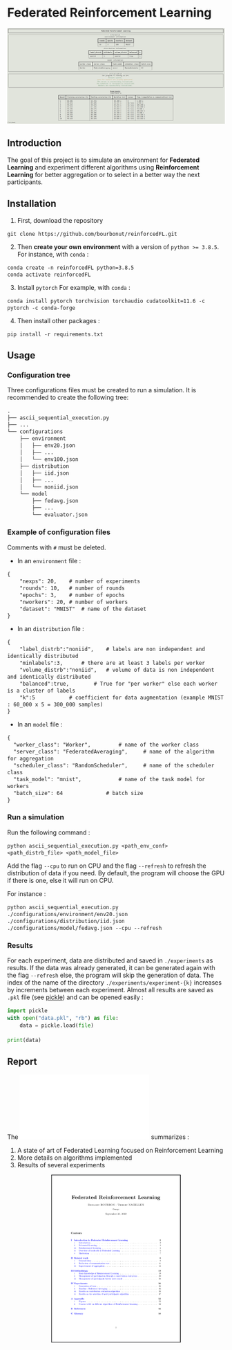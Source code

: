 # Federated Reinforcement Learning

![example](./docs/example.png)

## Introduction

The goal of this project is to simulate an environment for **Federated Learning** and experiment different algorithms using **Reinforcement Learning** for better aggregation or to select in a better way the next participants.

## Installation

1. First, download the repository
```
git clone https://github.com/bourbonut/reinforcedFL.git 
```

2. Then **create your own environment** with a version of `python >= 3.8.5`.
For instance, with `conda` :
```shell
conda create -n reinforcedFL python=3.8.5
conda activate reinforcedFL
```

3. Install `pytorch`
For example, with `conda` :
```
conda install pytorch torchvision torchaudio cudatoolkit=11.6 -c pytorch -c conda-forge
```

4. Then install other packages :
```shell
pip install -r requirements.txt
```

## Usage

### Configuration tree
Three configurations files must be created to run a simulation. It is recommended to create the following tree:
```
.
├── ascii_sequential_execution.py
├── ...
└── configurations
    ├── environment
    │   ├── env20.json
    │   ├── ...
    │   └── env100.json
    ├── distribution
    │   ├── iid.json
    │   ├── ...
    │   └── noniid.json
    └── model
        ├── fedavg.json
        ├── ...
        └── evaluator.json
```

### Example of configuration files

Comments with `#` must be deleted.

- In an `environment` file :
```
{
    "nexps": 20,	# number of experiments
    "rounds": 10,	# number of rounds
    "epochs": 3,	# number of epochs
    "nworkers": 20,	# number of workers
    "dataset": "MNIST"	# name of the dataset
}
```

- In an `distribution` file :
```
{
    "label_distrb":"noniid",	# labels are non independent and identically distributed
    "minlabels":3,		# there are at least 3 labels per worker
    "volume_distrb":"noniid",	# volume of data is non independent and identically distributed
    "balanced":true,		# True for "per worker" else each worker is a cluster of labels
    "k":5			# coefficient for data augmentation (example MNIST : 60_000 x 5 = 300_000 samples)
}
```

- In an `model` file :
```
{
  "worker_class": "Worker",		    # name of the worker class
  "server_class": "FederatedAveraging",	    # name of the algorithm for aggregation
  "scheduler_class": "RandomScheduler",	    # name of the scheduler class
  "task_model": "mnist",		    # name of the task model for workers
  "batch_size": 64			    # batch size
}
```


### Run a simulation

Run the following command :
```shell
python ascii_sequential_execution.py <path_env_conf> <path_distrb_file> <path_model_file>
```
Add the flag `--cpu` to run on CPU and the flag `--refresh` to refresh the distribution of data if you need.
By default, the program will choose the GPU if there is one, else it will run on CPU.

For instance :
```shell
python ascii_sequential_execution.py ./configurations/environment/env20.json ./configurations/distribution/iid.json ./configurations/model/fedavg.json --cpu --refresh
```

### Results

For each experiment, data are distributed and saved in `./experiments` as results. 
If the data was already generated, it can be generated again with the flag `--refresh` else, the program will skip the generation of data.
The index of the name of the directory `./experiments/experiment-{k}` increases by increments between each experiment.
Almost all results are saved as `.pkl` file (see [pickle](https://docs.python.org/3/library/pickle.html)) and can be opened easily :
```python
import pickle
with open("data.pkl", "rb") as file:
    data = pickle.load(file)

print(data)
```

## Report

The ![report](./docs/report.pdf) summarizes :
1. A state of art of Federated Learning focused on Reinforcement Learning
2. More details on algorithms implemented
3. Results of several experiments

<p align="center">
  <img width=300px src="./docs/report.png"/>
</p>

